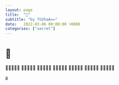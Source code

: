 ```yaml
---
layout: page
title:  "👻"
subtitle: "by TGVhaA=="
date:   2022-03-06 00:00:00 +0800
categories: ["secret"]
---
```


# 👻
👻👻👻👻👻
👻👻👻👻👻
👻👻👻👻👻
👻👻👻👻👻
👻👻👻👻👻
👻👻👻👻👻
👻👻👻👻👻


<a href="{{ '/assets/test.md' | prepend: site.baseurl }}">a</a>